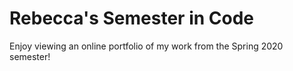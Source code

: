 <!DOCTYPE html>
<html lang="en">
	<head>
		<meta charset=utf-8">
	</head>
	<body>
		<h1>Rebecca's Semester in Code</h1>
		<p>Enjoy viewing an online portfolio of my work from the Spring 2020 semester!</p>
	</body>
</html>
